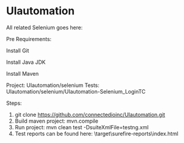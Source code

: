 # UIautomation

All related Selenium goes here:

Pre Requirements:

Install Git

Install Java JDK

Install Maven

Project: UIautomation/selenium
Tests: UIautomation/selenium/UIautomation-Selenium_LoginTC

Steps:
1. git clone https://github.com/connectedioinc/UIautomation.git
2. Build maven project: 
mvn.compile
3. Run project: 
mvn clean test -DsuiteXmlFile=testng.xml
4. Test reports can be found here:
\target\surefire-reports\index.html
